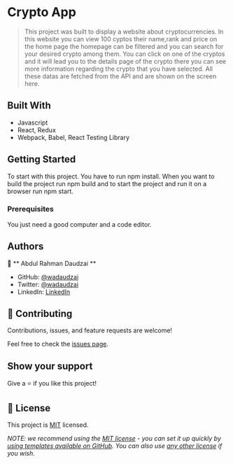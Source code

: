 # Crypto App

> This project was built to display a website about cryptocurrencies. In this website you can view 100 cyptos their name,rank and price on the home page the homepage can be filtered and you can search for your desired crypto among them. You can click on one of the cryptos and it will lead you to the details page of the crypto there you can see more information regarding the crypto that you have selected. All these datas are fetched from the API and are shown on the screen here.


## Built With

- Javascript
- React, Redux
- Webpack, Babel, React Testing Library


## Getting Started

To start with this project. You have to run npm install. When you want to build the project run npm build and to start the project and run it on a browser run npm start. 

### Prerequisites

You just need a good computer and a code editor. 

## Authors

👤 ** Abdul Rahman Daudzai **

- GitHub: [@wadaudzai](https://github.com/wadaudzai)
- Twitter: [@wadaudzai](https://twitter.com/wadaudzai)
- LinkedIn: [LinkedIn](https://linkedin.com/in/wadaudzai)


## 🤝 Contributing

Contributions, issues, and feature requests are welcome!

Feel free to check the [issues page](https://github.com/wadaudzai/react-capstone/issues).

## Show your support

Give a ⭐️ if you like this project!

## 📝 License

This project is [MIT](./LICENSE) licensed.

_NOTE: we recommend using the [MIT license](https://choosealicense.com/licenses/mit/) - you can set it up quickly by [using templates available on GitHub](https://docs.github.com/en/communities/setting-up-your-project-for-healthy-contributions/adding-a-license-to-a-repository). You can also use [any other license](https://choosealicense.com/licenses/) if you wish._